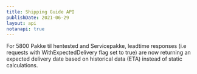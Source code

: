 ```yaml
---
title: Shipping Guide API
publishDate: 2021-06-29
layout: api
notanapi: true
---
```


For 5800 Pakke til hentested and Servicepakke, leadtime responses (i.e requests with WithExpectedDelivery flag set to true) are now returning an expected delivery date based on historical data (ETA) instead of static calculations.
